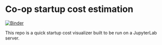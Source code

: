 # Co-op startup cost estimation

[![Binder](https://mybinder.org/badge_logo.svg)](https://mybinder.org/v2/gh/aaronbeekay/coop-startup-cost/HEAD?filepath=%2Fapps%2Findex.ipynb)

This repo is a quick startup cost visualizer built to be run on a JupyterLab server.